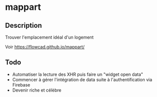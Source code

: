 # mappart
## Description
Trouver l'emplacement idéal d'un logement

Voir https://flowcad.github.io/mappart/

## Todo
* Automatiser la lecture des XHR puis faire un "widget open data"
* Commencer à gérer l'intégration de data suite à l'authentification via Firebase
* Devenir riche et célèbre

